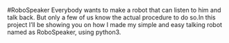 #RoboSpeaker
Everybody wants to make a robot that can listen to him and talk back. But only a few of us know the actual procedure to do so.In this project I’ll be showing you on how I made my simple and easy talking robot named as RoboSpeaker, using python3.
